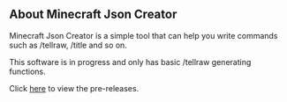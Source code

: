 ## About Minecraft Json Creator

Minecraft Json Creator is a simple tool that can help you write commands such as /tellraw, /title and so on.

This software is in progress and only has basic /tellraw generating functions.

Click [here](https://github.com/Phykro12/json-creator/releases) to view the pre-releases.
